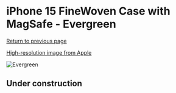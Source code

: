 # iPhone 15 FineWoven Case with MagSafe - Evergreen

[Return to previous page](/iphone_15)

[High-resolution image from Apple](https://store.storeimages.cdn-apple.com/8756/as-images.apple.com/is/MT4F3?wid=4500&hei=4500&fmt=png)

<div style="width: 500px"><img src="/everyphone/MT4F3.png" alt="Evergreen"></div>

## Under construction

